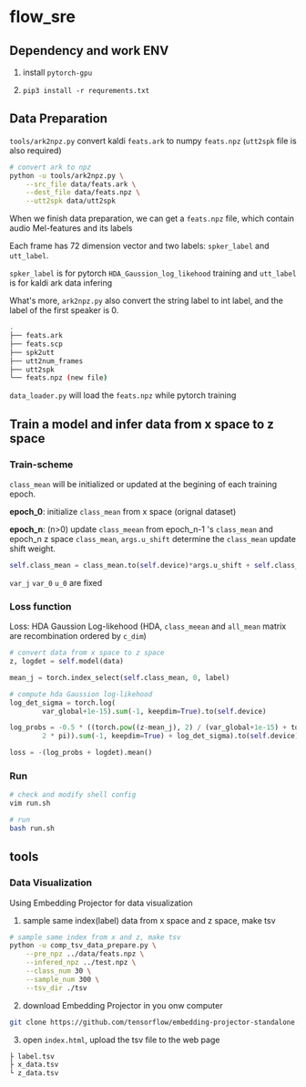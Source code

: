 # flow_sre

## Dependency and work ENV

1. install `pytorch-gpu` 

2. `pip3 install -r requrements.txt`

## Data Preparation

`tools/ark2npz.py` convert kaldi `feats.ark` to numpy `feats.npz` (`utt2spk` file is also required)

```bash
# convert ark to npz
python -u tools/ark2npz.py \
    --src_file data/feats.ark \
    --dest_file data/feats.npz \
    --utt2spk data/utt2spk
```

When we finish data preparation, we can get a `feats.npz` file, which contain audio Mel-features and its labels

Each frame has 72 dimension vector and two labels: `spker_label` and `utt_label`.

`spker_label` is for pytorch `HDA_Gaussion_log_likehood` training and `utt_label` is for kaldi ark data infering

What's more, `ark2npz.py` also convert the string label to int label, and the label of the first speaker is 0.

```bash
.
├── feats.ark
├── feats.scp
├── spk2utt
├── utt2num_frames
├── utt2spk
└── feats.npz (new file)
```

`data_loader.py` will load the `feats.npz` while pytorch training

## Train a model and infer data from x space to z space

### Train-scheme

`class_mean` will be initialized or updated at the begining of each training epoch.

**epoch_0**: initialize `class_mean` from x space (orignal dataset)

**epoch_n**: (n>0) update `class_meean` from epoch_n-1 's `class_mean` and epoch_n z space `class_mean`, `args.u_shift` determine the `class_mean` update shift weight.

```python
self.class_mean = class_mean.to(self.device)*args.u_shift + self.class_mean*(1.0-args.u_shift)
```

`var_j` `var_0` `u_0` are fixed

### Loss function

Loss: HDA Gaussion Log-likehood (HDA, `class_meean` and `all_mean` matrix are recombination ordered by `c_dim`)

```python
# convert data from x space to z space
z, logdet = self.model(data)

mean_j = torch.index_select(self.class_mean, 0, label)

# compute hda Gaussion log-likehood
log_det_sigma = torch.log(
		var_global+1e-15).sum(-1, keepdim=True).to(self.device)

log_probs = -0.5 * ((torch.pow((z-mean_j), 2) / (var_global+1e-15) + torch.log(
		2 * pi)).sum(-1, keepdim=True) + log_det_sigma).to(self.device)

loss = -(log_probs + logdet).mean()
```

### Run

```bash
# check and modify shell config
vim run.sh

# run
bash run.sh
```

## tools

### Data Visualization

Using Embedding Projector for data visualization

1. sample same index(label) data from x space and z space, make tsv

```bash
# sample same index from x and z, make tsv
python -u comp_tsv_data_prepare.py \
    --pre_npz ../data/feats.npz \
    --infered_npz ../test.npz \
    --class_num 30 \
    --sample_num 300 \
    --tsv_dir ./tsv
```

2. download Embedding Projector in you onw computer

```bash
git clone https://github.com/tensorflow/embedding-projector-standalone.git
```

3. open `index.html`, upload the tsv file to the web page

```bash
├ label.tsv
├ x_data.tsv
└ z_data.tsv
```
